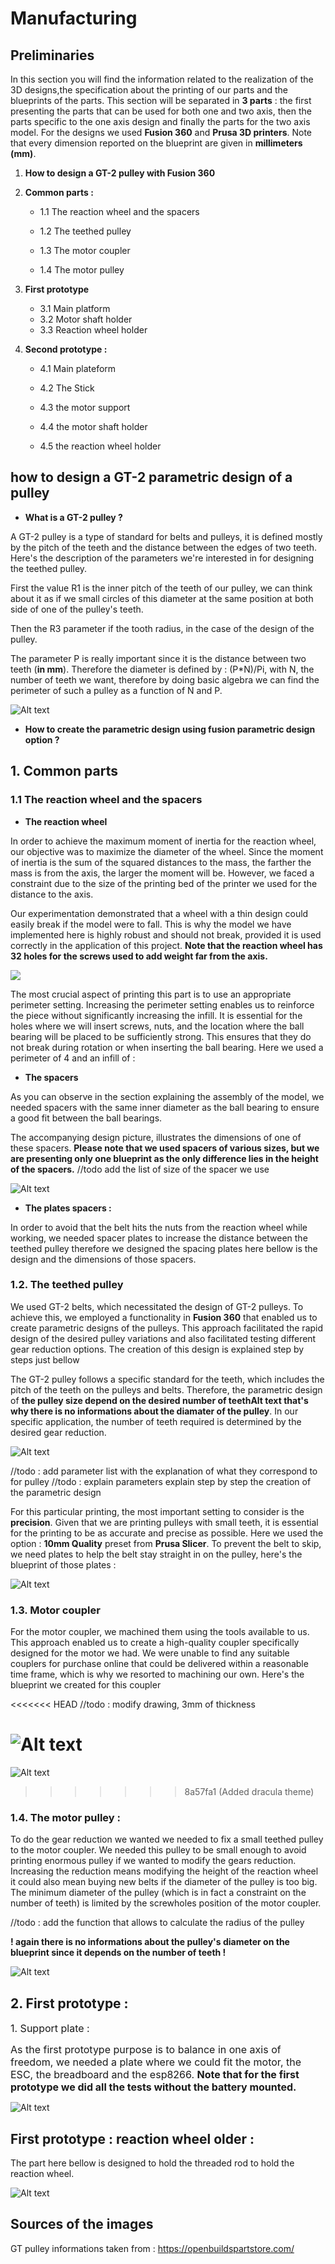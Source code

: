 


# **Manufacturing**


## **Preliminaries**

In this section you will find the information related to the realization of the 3D designs,the specification about the printing of our parts and the blueprints of the parts. This section will be separated in **3 parts** : the first presenting the parts that can be used for both one and two axis, then the parts specific to the one axis design and finally the parts for the two axis model. For the designs we used **Fusion 360** and **Prusa 3D printers**. Note that every dimension reported on the blueprint are given in **millimeters (mm)**.

1.   **How to design a GT-2 pulley with Fusion 360**

2. **Common parts :**

    - 1.1 The reaction wheel and the spacers

    - 1.2 The teethed pulley
    - 1.3 The motor coupler
    - 1.4 The motor pulley


3. **First prototype**
    - 3.1 Main platform
    - 3.2 Motor shaft holder
    - 3.3 Reaction wheel holder

4. **Second prototype :** 
   - 4.1 Main plateform

   - 4.2 The Stick 
   - 4.3 the motor support
   - 4.4 the motor shaft holder
   - 4.5 the reaction wheel holder


## **how to design a GT-2 parametric design of a pulley**

 * **What is a GT-2 pulley ?**

A GT-2 pulley is a type of standard for belts and pulleys, it is defined mostly by the pitch of the teeth and the distance between the edges of two teeth. Here's the description of the parameters we're interested in for designing the teethed pulley. 

First the value R1 is the inner pitch of the teeth of our pulley, we can think about it as if we small circles of this diameter at the same position at both side of one of the pulley's teeth.

Then the R3 parameter if the tooth radius, in the case of the design of the pulley.

The parameter P is really important since it is the distance between two teeth (**in mm**). Therefore the diameter is defined by : (P*N)/Pi, with N, the number of teeth we want, therefore by doing basic algebra we can find the perimeter of such a pulley as a function of N and P.

![Alt text](images/belt-tolerence.jpg)

 * **How to create the parametric design using fusion parametric design option ?**

## **1. Common parts**

### 1.1 The reaction wheel and the spacers 

* **The reaction wheel**

In order to achieve the maximum moment of inertia for the reaction wheel, our objective was to maximize the diameter of the wheel. Since the moment of inertia is the sum of the squared distances to the mass, the farther the mass is from the axis, the larger the moment will be. However, we faced a constraint due to the size of the printing bed of the printer we used for the distance to the axis.

Our experimentation demonstrated that a wheel with a thin design could easily break if the model were to fall. This is why the model we have implemented here is highly robust and should not break, provided it is used correctly in the application of this project. **Note that the reaction wheel has 32 holes for the screws used to add weight far from the axis.**

![](../images/ReactionWheel.png)



The most crucial aspect of printing this part is to use an appropriate perimeter setting. Increasing the perimeter setting enables us to reinforce the piece without significantly increasing the infill. It is essential for the holes where we will insert screws, nuts, and the location where the ball bearing will be placed to be sufficiently strong. This ensures that they do not break during rotation or when inserting the ball bearing. Here we used a perimeter of 4 and an infill of :


* **The spacers**

As you can observe in the section explaining the assembly of the model, we needed spacers with the same inner diameter as the ball bearing to ensure a good fit between the ball bearings.

The accompanying design picture, illustrates the dimensions of one of these spacers. **Please note that we used spacers of various sizes, but we are presenting only one blueprint as the only difference lies in the height of the spacers.**
//todo add the list of size of the spacer we use

![Alt text](../images/general_spacer.png)

* **The plates spacers :** 

In order to avoid that the belt hits the nuts from the reaction wheel while working, we needed spacer plates to increase the distance between the teethed pulley therefore we designed the spacing plates here bellow is the design and the dimensions of those spacers.


### **1.2. The teethed pulley**

We used GT-2 belts, which necessitated the design of GT-2 pulleys. To achieve this, we employed a functionality in **Fusion 360** that enabled us to create parametric designs of the pulleys. This approach facilitated the rapid design of the desired pulley variations and also facilitated testing different gear reduction options. The creation of this design is explained step by steps just bellow

The GT-2 pulley follows a specific standard for the teeth, which includes the pitch of the teeth on the pulleys and belts. Therefore, the parametric design of **the pulley size depend on the desired number of teethAlt text that's why there is no informations about the diamater of the pulley**. In our specific application, the number of teeth required is determined by the desired gear reduction.

![Alt text](../images/GT2_7_REDUCTION%20Drawing%20v1-1.png)


//todo : add parameter list with the explanation of what they correspond to for pulley
//todo : explain parameters explain step by step the creation of the parametric design 

For this particular printing, the most important setting to consider is the **precision**. Given that we are printing pulleys with small teeth, it is essential for the printing to be as accurate and precise as possible. Here we used the option : **10mm Quality** preset from **Prusa Slicer**. To prevent the belt to skip, we need plates to help the belt stay straight in on the pulley, here's the blueprint of those plates : 

![Alt text](../images/GT2_7_REDUCTION_plates%20Drawing%20v1-1.png)

### **1.3. Motor coupler**

For the motor coupler, we machined them using the tools available to us. This approach enabled us to create a high-quality coupler specifically designed for the motor we had. We were unable to find any suitable couplers for purchase online that could be delivered within a reasonable time frame, which is why we resorted to machining our own. Here's the blueprint we created for this coupler

<<<<<<< HEAD
//todo : modify drawing, 3mm of thickness

![Alt text](images/Metal%20shaft%20coupler%20Drawing%20v3-1.png)
=======
![Alt text](../images/Metal%20shaft%20coupler%20Drawing%20v3-1.png)
>>>>>>> 8a57fa1 (Added dracula theme)

### **1.4. The motor pulley :**

To do the gear reduction we wanted we needed to fix a small teethed pulley to the motor coupler. We needed this pulley to be small enough to avoid printing enormous pulley if we wanted to modify the gears reduction. Increasing the reduction means modifying the height of the reaction wheel it could also mean buying new belts if the diameter of the pulley is too big. The minimum diameter of the pulley (which is in fact a constraint on the number of teeth) is limited by the screwholes position of the motor coupler. 

//todo : add the function that allows to calculate the radius of the pulley

**! again there is no informations about the pulley's diameter on the blueprint since it depends on the number of teeth !**

![Alt text](images/Motor%20pulley%20Drawing%20v1-1.png)

## **2. First prototype :** 

   <font size = "3">1. Support plate :</font> 

<font size = "3">As the first prototype purpose is to balance in one axis of freedom, we needed a plate where we could fit the motor, the ESC, the breadboard and the esp8266. **Note that for the first prototype we did all the tests without the battery mounted.** </font>

![Alt text](../images/One%20axis%20bottom%20Drawing%20v1-1.png)


## First prototype : reaction wheel older : 
 
The part here bellow is designed to hold the threaded rod to hold the reaction wheel.
   
![Alt text](../images/One%20axis%20wheel%20holder%20Drawing%20v3-1.png)



## Sources of the images

GT pulley informations taken from : https://openbuildspartstore.com/ 



